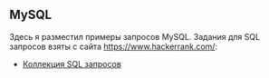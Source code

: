 ## MySQL
Здесь я разместил примеры запросов MySQL. Задания для SQL запросов взяты с сайта https://www.hackerrank.com/:
<ul>
<li><a href = "https://github.com/Nomasqwe/sql/blob/315fbfcc1ec0d58a1254420dc632fc5e46979639/SQL.pdf">Коллекция SQL запросов</a></li>
</ul>